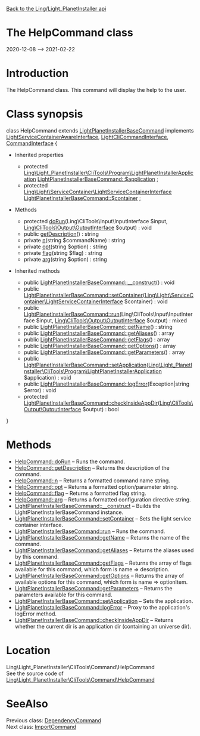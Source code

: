[Back to the Ling/Light_PlanetInstaller api](https://github.com/lingtalfi/Light_PlanetInstaller/blob/master/doc/api/Ling/Light_PlanetInstaller.md)



The HelpCommand class
================
2020-12-08 --> 2021-02-22






Introduction
============

The HelpCommand class.
This command will display the help to the user.



Class synopsis
==============


class <span class="pl-k">HelpCommand</span> extends [LightPlanetInstallerBaseCommand](https://github.com/lingtalfi/Light_PlanetInstaller/blob/master/doc/api/Ling/Light_PlanetInstaller/CliTools/Command/LightPlanetInstallerBaseCommand.md) implements [LightServiceContainerAwareInterface](https://github.com/lingtalfi/Light/blob/master/doc/api/Ling/Light/ServiceContainer/LightServiceContainerAwareInterface.md), [LightCliCommandInterface](https://github.com/lingtalfi/Light_Cli/blob/master/doc/api/Ling/Light_Cli/CliTools/Program/LightCliCommandInterface.md), [CommandInterface](https://github.com/lingtalfi/CliTools/blob/master/doc/api/Ling/CliTools/Command/CommandInterface.md) {

- Inherited properties
    - protected [Ling\Light_PlanetInstaller\CliTools\Program\LightPlanetInstallerApplication](https://github.com/lingtalfi/Light_PlanetInstaller/blob/master/doc/api/Ling/Light_PlanetInstaller/CliTools/Program/LightPlanetInstallerApplication.md) [LightPlanetInstallerBaseCommand::$application](#property-application) ;
    - protected [Ling\Light\ServiceContainer\LightServiceContainerInterface](https://github.com/lingtalfi/Light/blob/master/doc/api/Ling/Light/ServiceContainer/LightServiceContainerInterface.md) [LightPlanetInstallerBaseCommand::$container](#property-container) ;

- Methods
    - protected [doRun](https://github.com/lingtalfi/Light_PlanetInstaller/blob/master/doc/api/Ling/Light_PlanetInstaller/CliTools/Command/HelpCommand/doRun.md)(Ling\CliTools\Input\InputInterface $input, [Ling\CliTools\Output\OutputInterface](https://github.com/lingtalfi/CliTools/blob/master/doc/api/Ling/CliTools/Output/OutputInterface.md) $output) : void
    - public [getDescription](https://github.com/lingtalfi/Light_PlanetInstaller/blob/master/doc/api/Ling/Light_PlanetInstaller/CliTools/Command/HelpCommand/getDescription.md)() : string
    - private [n](https://github.com/lingtalfi/Light_PlanetInstaller/blob/master/doc/api/Ling/Light_PlanetInstaller/CliTools/Command/HelpCommand/n.md)(string $commandName) : string
    - private [opt](https://github.com/lingtalfi/Light_PlanetInstaller/blob/master/doc/api/Ling/Light_PlanetInstaller/CliTools/Command/HelpCommand/opt.md)(string $option) : string
    - private [flag](https://github.com/lingtalfi/Light_PlanetInstaller/blob/master/doc/api/Ling/Light_PlanetInstaller/CliTools/Command/HelpCommand/flag.md)(string $flag) : string
    - private [arg](https://github.com/lingtalfi/Light_PlanetInstaller/blob/master/doc/api/Ling/Light_PlanetInstaller/CliTools/Command/HelpCommand/arg.md)(string $option) : string

- Inherited methods
    - public [LightPlanetInstallerBaseCommand::__construct](https://github.com/lingtalfi/Light_PlanetInstaller/blob/master/doc/api/Ling/Light_PlanetInstaller/CliTools/Command/LightPlanetInstallerBaseCommand/__construct.md)() : void
    - public [LightPlanetInstallerBaseCommand::setContainer](https://github.com/lingtalfi/Light_PlanetInstaller/blob/master/doc/api/Ling/Light_PlanetInstaller/CliTools/Command/LightPlanetInstallerBaseCommand/setContainer.md)([Ling\Light\ServiceContainer\LightServiceContainerInterface](https://github.com/lingtalfi/Light/blob/master/doc/api/Ling/Light/ServiceContainer/LightServiceContainerInterface.md) $container) : void
    - public [LightPlanetInstallerBaseCommand::run](https://github.com/lingtalfi/Light_PlanetInstaller/blob/master/doc/api/Ling/Light_PlanetInstaller/CliTools/Command/LightPlanetInstallerBaseCommand/run.md)(Ling\CliTools\Input\InputInterface $input, [Ling\CliTools\Output\OutputInterface](https://github.com/lingtalfi/CliTools/blob/master/doc/api/Ling/CliTools/Output/OutputInterface.md) $output) : mixed
    - public [LightPlanetInstallerBaseCommand::getName](https://github.com/lingtalfi/Light_PlanetInstaller/blob/master/doc/api/Ling/Light_PlanetInstaller/CliTools/Command/LightPlanetInstallerBaseCommand/getName.md)() : string
    - public [LightPlanetInstallerBaseCommand::getAliases](https://github.com/lingtalfi/Light_PlanetInstaller/blob/master/doc/api/Ling/Light_PlanetInstaller/CliTools/Command/LightPlanetInstallerBaseCommand/getAliases.md)() : array
    - public [LightPlanetInstallerBaseCommand::getFlags](https://github.com/lingtalfi/Light_PlanetInstaller/blob/master/doc/api/Ling/Light_PlanetInstaller/CliTools/Command/LightPlanetInstallerBaseCommand/getFlags.md)() : array
    - public [LightPlanetInstallerBaseCommand::getOptions](https://github.com/lingtalfi/Light_PlanetInstaller/blob/master/doc/api/Ling/Light_PlanetInstaller/CliTools/Command/LightPlanetInstallerBaseCommand/getOptions.md)() : array
    - public [LightPlanetInstallerBaseCommand::getParameters](https://github.com/lingtalfi/Light_PlanetInstaller/blob/master/doc/api/Ling/Light_PlanetInstaller/CliTools/Command/LightPlanetInstallerBaseCommand/getParameters.md)() : array
    - public [LightPlanetInstallerBaseCommand::setApplication](https://github.com/lingtalfi/Light_PlanetInstaller/blob/master/doc/api/Ling/Light_PlanetInstaller/CliTools/Command/LightPlanetInstallerBaseCommand/setApplication.md)([Ling\Light_PlanetInstaller\CliTools\Program\LightPlanetInstallerApplication](https://github.com/lingtalfi/Light_PlanetInstaller/blob/master/doc/api/Ling/Light_PlanetInstaller/CliTools/Program/LightPlanetInstallerApplication.md) $application) : void
    - public [LightPlanetInstallerBaseCommand::logError](https://github.com/lingtalfi/Light_PlanetInstaller/blob/master/doc/api/Ling/Light_PlanetInstaller/CliTools/Command/LightPlanetInstallerBaseCommand/logError.md)(Exception|string $error) : void
    - protected [LightPlanetInstallerBaseCommand::checkInsideAppDir](https://github.com/lingtalfi/Light_PlanetInstaller/blob/master/doc/api/Ling/Light_PlanetInstaller/CliTools/Command/LightPlanetInstallerBaseCommand/checkInsideAppDir.md)([Ling\CliTools\Output\OutputInterface](https://github.com/lingtalfi/CliTools/blob/master/doc/api/Ling/CliTools/Output/OutputInterface.md) $output) : bool

}






Methods
==============

- [HelpCommand::doRun](https://github.com/lingtalfi/Light_PlanetInstaller/blob/master/doc/api/Ling/Light_PlanetInstaller/CliTools/Command/HelpCommand/doRun.md) &ndash; Runs the command.
- [HelpCommand::getDescription](https://github.com/lingtalfi/Light_PlanetInstaller/blob/master/doc/api/Ling/Light_PlanetInstaller/CliTools/Command/HelpCommand/getDescription.md) &ndash; Returns the description of the command.
- [HelpCommand::n](https://github.com/lingtalfi/Light_PlanetInstaller/blob/master/doc/api/Ling/Light_PlanetInstaller/CliTools/Command/HelpCommand/n.md) &ndash; Returns a formatted command name string.
- [HelpCommand::opt](https://github.com/lingtalfi/Light_PlanetInstaller/blob/master/doc/api/Ling/Light_PlanetInstaller/CliTools/Command/HelpCommand/opt.md) &ndash; Returns a formatted option/parameter string.
- [HelpCommand::flag](https://github.com/lingtalfi/Light_PlanetInstaller/blob/master/doc/api/Ling/Light_PlanetInstaller/CliTools/Command/HelpCommand/flag.md) &ndash; Returns a formatted flag string.
- [HelpCommand::arg](https://github.com/lingtalfi/Light_PlanetInstaller/blob/master/doc/api/Ling/Light_PlanetInstaller/CliTools/Command/HelpCommand/arg.md) &ndash; Returns a formatted configuration directive string.
- [LightPlanetInstallerBaseCommand::__construct](https://github.com/lingtalfi/Light_PlanetInstaller/blob/master/doc/api/Ling/Light_PlanetInstaller/CliTools/Command/LightPlanetInstallerBaseCommand/__construct.md) &ndash; Builds the LightPlanetInstallerBaseCommand instance.
- [LightPlanetInstallerBaseCommand::setContainer](https://github.com/lingtalfi/Light_PlanetInstaller/blob/master/doc/api/Ling/Light_PlanetInstaller/CliTools/Command/LightPlanetInstallerBaseCommand/setContainer.md) &ndash; Sets the light service container interface.
- [LightPlanetInstallerBaseCommand::run](https://github.com/lingtalfi/Light_PlanetInstaller/blob/master/doc/api/Ling/Light_PlanetInstaller/CliTools/Command/LightPlanetInstallerBaseCommand/run.md) &ndash; Runs the command.
- [LightPlanetInstallerBaseCommand::getName](https://github.com/lingtalfi/Light_PlanetInstaller/blob/master/doc/api/Ling/Light_PlanetInstaller/CliTools/Command/LightPlanetInstallerBaseCommand/getName.md) &ndash; Returns the name of the command.
- [LightPlanetInstallerBaseCommand::getAliases](https://github.com/lingtalfi/Light_PlanetInstaller/blob/master/doc/api/Ling/Light_PlanetInstaller/CliTools/Command/LightPlanetInstallerBaseCommand/getAliases.md) &ndash; Returns the aliases used by this command.
- [LightPlanetInstallerBaseCommand::getFlags](https://github.com/lingtalfi/Light_PlanetInstaller/blob/master/doc/api/Ling/Light_PlanetInstaller/CliTools/Command/LightPlanetInstallerBaseCommand/getFlags.md) &ndash; Returns the array of flags available for this command, which form is name => description.
- [LightPlanetInstallerBaseCommand::getOptions](https://github.com/lingtalfi/Light_PlanetInstaller/blob/master/doc/api/Ling/Light_PlanetInstaller/CliTools/Command/LightPlanetInstallerBaseCommand/getOptions.md) &ndash; Returns the array of available options for this command, which form is name => optionItem.
- [LightPlanetInstallerBaseCommand::getParameters](https://github.com/lingtalfi/Light_PlanetInstaller/blob/master/doc/api/Ling/Light_PlanetInstaller/CliTools/Command/LightPlanetInstallerBaseCommand/getParameters.md) &ndash; Returns the parameters available for this command.
- [LightPlanetInstallerBaseCommand::setApplication](https://github.com/lingtalfi/Light_PlanetInstaller/blob/master/doc/api/Ling/Light_PlanetInstaller/CliTools/Command/LightPlanetInstallerBaseCommand/setApplication.md) &ndash; Sets the application.
- [LightPlanetInstallerBaseCommand::logError](https://github.com/lingtalfi/Light_PlanetInstaller/blob/master/doc/api/Ling/Light_PlanetInstaller/CliTools/Command/LightPlanetInstallerBaseCommand/logError.md) &ndash; Proxy to the application's logError method.
- [LightPlanetInstallerBaseCommand::checkInsideAppDir](https://github.com/lingtalfi/Light_PlanetInstaller/blob/master/doc/api/Ling/Light_PlanetInstaller/CliTools/Command/LightPlanetInstallerBaseCommand/checkInsideAppDir.md) &ndash; Returns whether the current dir is an application dir (containing an universe dir).





Location
=============
Ling\Light_PlanetInstaller\CliTools\Command\HelpCommand<br>
See the source code of [Ling\Light_PlanetInstaller\CliTools\Command\HelpCommand](https://github.com/lingtalfi/Light_PlanetInstaller/blob/master/CliTools/Command/HelpCommand.php)



SeeAlso
==============
Previous class: [DependencyCommand](https://github.com/lingtalfi/Light_PlanetInstaller/blob/master/doc/api/Ling/Light_PlanetInstaller/CliTools/Command/DependencyCommand.md)<br>Next class: [ImportCommand](https://github.com/lingtalfi/Light_PlanetInstaller/blob/master/doc/api/Ling/Light_PlanetInstaller/CliTools/Command/ImportCommand.md)<br>
